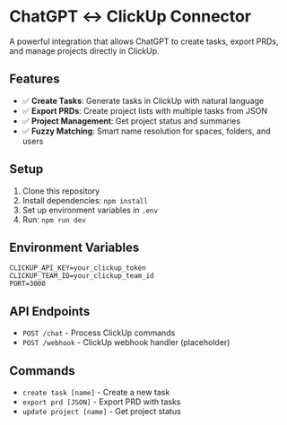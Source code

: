 # ChatGPT ↔ ClickUp Connector

A powerful integration that allows ChatGPT to create tasks, export PRDs, and manage projects directly in ClickUp.

## Features

- ✅ **Create Tasks**: Generate tasks in ClickUp with natural language
- ✅ **Export PRDs**: Create project lists with multiple tasks from JSON
- ✅ **Project Management**: Get project status and summaries
- ✅ **Fuzzy Matching**: Smart name resolution for spaces, folders, and users

## Setup

1. Clone this repository
2. Install dependencies: `npm install`
3. Set up environment variables in `.env`
4. Run: `npm run dev`

## Environment Variables

```
CLICKUP_API_KEY=your_clickup_token
CLICKUP_TEAM_ID=your_clickup_team_id
PORT=3000
```

## API Endpoints

- `POST /chat` - Process ClickUp commands
- `POST /webhook` - ClickUp webhook handler (placeholder)

## Commands

- `create task [name]` - Create a new task
- `export prd [JSON]` - Export PRD with tasks
- `update project [name]` - Get project status
